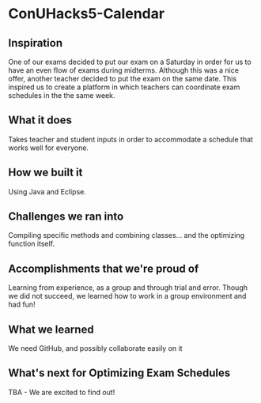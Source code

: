 # ConUHacks5-Calendar

## Inspiration
One of our exams decided to put our exam on a Saturday in order for us to have an even flow of exams during midterms. Although this was a nice offer, another teacher decided to put the exam on the same date. This inspired us to create a platform in which teachers can coordinate exam schedules in the the same week.

## What it does
Takes teacher and student inputs in order to accommodate a schedule that works well for everyone. 

## How we built it
Using Java and Eclipse.

## Challenges we ran into
Compiling specific methods and combining classes... and the optimizing function itself.

## Accomplishments that we're proud of
Learning from experience, as a group and through trial and error. Though we did not succeed, we learned how to work in a group environment and had fun!

## What we learned
We need GitHub, and possibly collaborate easily on it

## What's next for Optimizing Exam Schedules
TBA - We are excited to find out!
